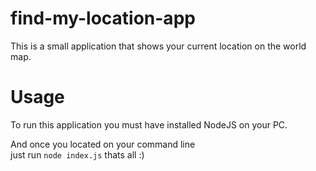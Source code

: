 # find-my-location-app

This is  a small application that shows your current location on the world map.

# Usage
To run this application you must have installed NodeJS on your PC.

And once you located on your command line  
just run `node index.js` thats all :)
